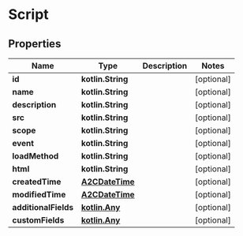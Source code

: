 
# Script

## Properties
| Name | Type | Description | Notes |
| ------------ | ------------- | ------------- | ------------- |
| **id** | **kotlin.String** |  |  [optional] |
| **name** | **kotlin.String** |  |  [optional] |
| **description** | **kotlin.String** |  |  [optional] |
| **src** | **kotlin.String** |  |  [optional] |
| **scope** | **kotlin.String** |  |  [optional] |
| **event** | **kotlin.String** |  |  [optional] |
| **loadMethod** | **kotlin.String** |  |  [optional] |
| **html** | **kotlin.String** |  |  [optional] |
| **createdTime** | [**A2CDateTime**](A2CDateTime.md) |  |  [optional] |
| **modifiedTime** | [**A2CDateTime**](A2CDateTime.md) |  |  [optional] |
| **additionalFields** | [**kotlin.Any**](.md) |  |  [optional] |
| **customFields** | [**kotlin.Any**](.md) |  |  [optional] |




